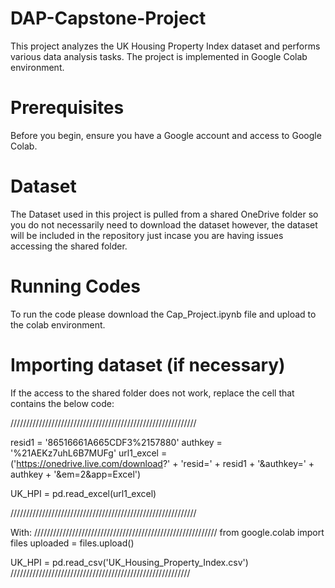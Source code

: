 # DAP-Capstone-Project

This project analyzes the UK Housing Property Index dataset and performs various data analysis tasks. The project is implemented in Google Colab environment.

# Prerequisites
Before you begin, ensure you have a Google account and access to Google Colab.

# Dataset
The Dataset used in this project is pulled from a shared OneDrive folder so you do not necessarily need to download the dataset however, the dataset will be included in the repository just incase you are having issues accessing the shared folder.

# Running Codes
To run the code please download the Cap_Project.ipynb file and upload to the colab environment.

# Importing dataset (if necessary)

If the access to the shared folder does not work, replace the cell that contains the below code:

///////////////////////////////////////////////////////////

resid1 = '86516661A665CDF3%2157880'
authkey = '%21AEKz7uhL6B7MUFg'
url1_excel = ('https://onedrive.live.com/download?'
              + 'resid=' + resid1
              + '&authkey=' + authkey
              + '&em=2&app=Excel')

UK_HPI = pd.read_excel(url1_excel)

///////////////////////////////////////////////////////////

With:
//////////////////////////////////////////////////////////
from google.colab import files
uploaded = files.upload()

UK_HPI = pd.read_csv('UK_Housing_Property_Index.csv')
/////////////////////////////////////////////////////////
